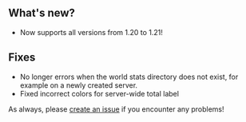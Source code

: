 ## What's new?
* Now supports all versions from 1.20 to 1.21!

## Fixes
* No longer errors when the world stats directory does not exist, for example on a newly created server.
* Fixed incorrect colors for server-wide total label

As always, please [create an issue](https://github.com/kr8gz/PlayerStatistics/issues/new) if you encounter any problems!

